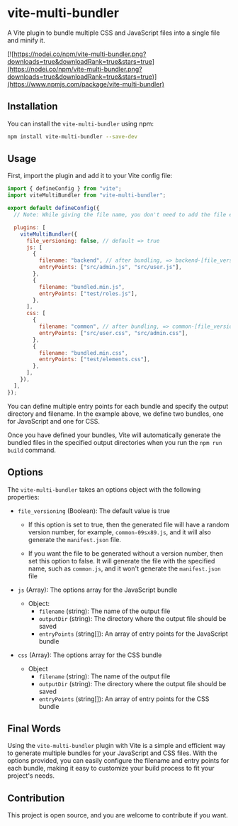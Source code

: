 # vite-multi-bundler

A Vite plugin to bundle multiple CSS and JavaScript files into a single file and minify it.

[![https://nodei.co/npm/vite-multi-bundler.png?downloads=true&downloadRank=true&stars=true](https://nodei.co/npm/vite-multi-bundler.png?downloads=true&downloadRank=true&stars=true)](https://www.npmjs.com/package/vite-multi-bundler)

## Installation

You can install the `vite-multi-bundler` using npm:

```sh
npm install vite-multi-bundler --save-dev
```

## Usage

First, import the plugin and add it to your Vite config file:

```js
import { defineConfig } from "vite";
import viteMultiBundler from "vite-multi-bundler";

export default defineConfig({
  // Note: While giving the file name, you don't need to add the file extension. The plugin handles this automatically on its own.

  plugins: [
    viteMultiBundler({
      file_versioning: false, // default => true
      js: [
        {
          filename: "backend", // after bundling, => backend-[file_version].js
          entryPoints: ["src/admin.js", "src/user.js"],
        },
        {
          filename: "bundled.min.js",
          entryPoints: ["test/roles.js"],
        },
      ],
      css: [
        {
          filename: "common", // after bundling, => common-[file_version].css
          entryPoints: ["src/user.css", "src/admin.css"],
        },
        {
          filename: "bundled.min.css",
          entryPoints: ["test/elements.css"],
        },
      ],
    }),
  ],
});
```

You can define multiple entry points for each bundle and specify the output directory and filename. In the example above, we define two bundles, one for JavaScript and one for CSS.

Once you have defined your bundles, Vite will automatically generate the bundled files in the specified output directories when you run the `npm run build` command.

## Options

The `vite-multi-bundler` takes an options object with the following properties:

- `file_versioning` (Boolean): The default value is true

  - If this option is set to true, then the generated file will have a random version number, for example, `common-09sx89.js`, and it will also generate the `manifest.json` file.

  - If you want the file to be generated without a version number, then set this option to false. It will generate the file with the specified name, such as `common.js`, and it won't generate the `manifest.json` file

- `js` (Array): The options array for the JavaScript bundle

  - Object:
    - `filename` (string): The name of the output file
    - `outputDir` (string): The directory where the output file should be saved
    - `entryPoints` (string[]): An array of entry points for the JavaScript bundle

- `css` (Array): The options array for the CSS bundle
  - Object
    - `filename` (string): The name of the output file
    - `outputDir` (string): The directory where the output file should be saved
    - `entryPoints` (string[]): An array of entry points for the CSS bundle

## Final Words

Using the `vite-multi-bundler` plugin with Vite is a simple and efficient way to generate multiple bundles for your JavaScript and CSS files. With the options provided, you can easily configure the filename and entry points for each bundle, making it easy to customize your build process to fit your project's needs.

## Contribution

This project is open source, and you are welcome to contribute if you want.
